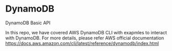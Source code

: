 # DynamoDB
DynamoDB Basic API

In this repo, we have covered AWS DynamoDB CLI with exapmles to interact with DynamoDB.
For more details, please refer AWS official documentation 
https://docs.aws.amazon.com/cli/latest/reference/dynamodb/index.html
